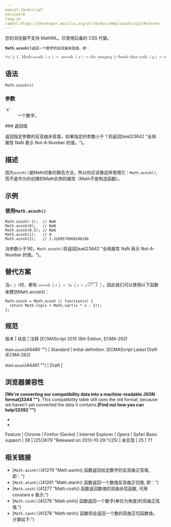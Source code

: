 ```yaml
---
manual:Javascript
version:0
lang:zh
rawUrl:https://developer.mozilla.org/zh-CN/docs/Web/JavaScript/Reference/Global_Objects/Math/acosh
---
```






您的浏览器不支持 MathML。已使用后备的 CSS 代替。




**`Math.acosh()`**`返回一个数字的反双曲余弦值，即：`



<math><semantics><mrow><mo>∀</mo><mi>x</mi><mo>≥</mo><mn>1</mn><mo>,</mo><mstyle><mrow><mo>Math.acosh</mo><mo>(</mo><mi>x</mi><mo>)</mo></mrow></mstyle><mo>=</mo><mo>arcosh</mo><mo>(</mo><mi>x</mi><mo>)</mo><mo>=</mo><mtext>the unique</mtext><mspace></mspace><mi>y</mi><mo>≥</mo><mn>0</mn><mspace></mspace><mtext>such that</mtext><mspace></mspace><mo>cosh</mo><mo>(</mo><mi>y</mi><mo>)</mo><mo>=</mo><mi>x</mi></mrow></semantics></math>


## 语法<a name="语法"></a>

```
Math.acosh(x)
```

### 参数<a name="参数"></a>
<dl><dt id=''>`x`</dt><dd>一个数字。</dd></dl>
### 返回值<a name="返回值"></a>


返回指定参数的反双曲余弦值，如果指定的参数小于 1 则返回[`NaN`]23642 "全局属性 NaN 表示 Not-A-Number 的值。")。


## 描述<a name="描述"></a>


因为`acosh()`是Math对象的静态方法，所以你应该像这样使用它：`Math.acosh()`, 而不是作为你创建的Math实例的属性（Math不是构造函数）。


## 示例<a name="示例"></a>

### 使用`Math.acosh()`<a name="使用_Math.acosh()"></a>

```
Math.acosh(-1);  // NaN
Math.acosh(0);   // NaN
Math.acosh(0.5); // NaN
Math.acosh(1);   // 0
Math.acosh(2);   // 1.3169578969248166
```


当参数小于1时，`Math.acosh()`将返回[`NaN`]23642 "全局属性 NaN 表示 Not-A-Number 的值。")。


## 替代方案<a name="替代方案"></a>


当<math><semantics><mrow><mi>x</mi><mo>≥</mo><mn>1</mn></mrow></semantics></math>时，都有<math><semantics><mrow><mo>arcosh</mo><mo>(</mo><mi>x</mi><mo>)</mo><mo>=</mo><mo>ln</mo><mrow><mo>(</mo><mrow><mi>x</mi><mo>+</mo><msqrt><mrow><msup><mi>x</mi><mn>2</mn></msup><mo>-</mo><mn>1</mn></mrow></msqrt></mrow><mo>)</mo></mrow></mrow></semantics></math>，因此我们可以使用以下函数来模仿Math.acosh()：


```
Math.acosh = Math.acosh || function(x) {
  return Math.log(x + Math.sqrt(x * x - 1));
};
```

## 规范<a name="规范"></a>

版本 | 状态 | 注释 
[ECMAScript 2015 (6th Edition, ECMA-262)<br></br><small>Math.acosh</small>]44460 "") | Standard | Initial definition. 
[ECMAScript Latest Draft (ECMA-262)<br></br><small>Math.acosh</small>]44461 "") | Draft |  


## 浏览器兼容性<a name="浏览器兼容性"></a>


**[We&#39;re converting our compatibility data into a machine-readable JSON format]3344 "")**. This compatibility table still uses the old format, because we haven&#39;t yet converted the data it contains.**[Find out how you can help!]3392 "")**


* 
* 

Feature | Chrome | Firefox (Gecko) | Internet Explorer | Opera | Safari 
Basic support | 38 | [25]3679 "Released on 2013-10-29.")(25) | 未实现 | 25 | 7.1 





## 相关链接<a name="相关链接"></a>

* [`Math.asinh()`]41279 "Math.asinh() 函数返回给定数字的反双曲正弦值, 即：")
* [`Math.atanh()`]41281 "Math.atanh() 函数返回一个数值反双曲正切值, 即：")
* [`Math.cosh()`]41277 "Math.cosh() 函数返回数值的双曲余弦函数, 可用 constant e 表示:")
* [`Math.sinh()`]41276 "Math.sinh() 函数返回一个数字(单位为角度)的双曲正弦值.")
* [`Math.tanh()`]41278 "Math.tanh() 函数将会返回一个数的双曲正切函数值，计算如下:")



